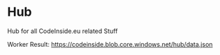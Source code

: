 Hub
===

Hub for all CodeInside.eu related Stuff

Worker Result:
https://codeinside.blob.core.windows.net/hub/data.json
